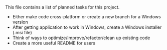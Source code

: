 This file contains a list of planned tasks for this project.

* Either make code cross-platform or create a new branch for a Windows version
* After getting application to work in Windows, create a Windows installer (.msi file)
* Think of ways to optimize/improve/refactor/clean up existing code
* Create a more useful README for users

